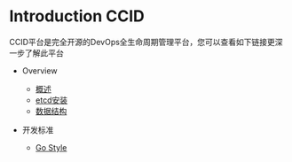 # Introduction CCID



CCID平台是完全开源的DevOps全生命周期管理平台，您可以查看如下链接更深一步了解此平台

* Overview
  *  [概述](https://github.com/CCIDGroup/ccid-doc/blob/master/overview/Overview.md)
  *  [etcd安装](https://github.com/CCIDGroup/ccid-doc/blob/master/components/etcd.md)
  *  [数据结构](https://github.com/CCIDGroup/ccid-doc/blob/master/yaml/data_structure.md)

* 开发标准
  * [Go Style](https://github.com/uber-go/guide/blob/master/style.md)